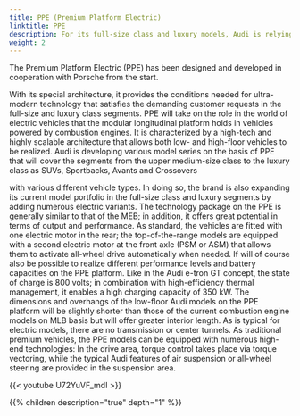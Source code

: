 ```yaml
---
title: PPE (Premium Platform Electric)
linktitle: PPE
description: For its full-size class and luxury models, Audi is relying on a fourth platform.
weight: 2
---
```


The Premium Platform Electric (PPE) has been designed and developed in cooperation with Porsche from the
start.

 With its special architecture, it provides the conditions needed for ultra-modern
technology that satisfies the demanding customer requests in the full-size and luxury class
segments.
PPE will take on the role in the world of electric vehicles that the modular longitudinal
platform holds in vehicles powered by combustion engines. It is characterized by a high-tech
and highly scalable architecture that allows both low- and high-floor vehicles to be realized.
Audi is developing various model series on the basis of PPE that will cover the segments from
the upper medium-size class to the luxury class as SUVs, Sportbacks, Avants and Crossovers

with various different vehicle types. In doing so, the brand is also expanding its current model
portfolio in the full-size class and luxury segments by adding numerous electric variants.
The technology package on the PPE is generally similar to that of the MEB; in addition, it offers
great potential in terms of output and performance. As standard, the vehicles are fitted with
one electric motor in the rear; the top-of-the-range models are equipped with a second electric
motor at the front axle (PSM or ASM) that allows them to activate all-wheel drive
automatically when needed. If will of course also be possible to realize different performance
levels and battery capacities on the PPE platform. Like in the Audi e-tron GT concept, the state
of charge is 800 volts; in combination with high-efficiency thermal management, it enables a
high charging capacity of 350 kW.
The dimensions and overhangs of the low-floor Audi models on the PPE platform will be
slightly shorter than those of the current combustion engine models on MLB basis but will
offer greater interior length. As is typical for electric models, there are no transmission or
center tunnels. As traditional premium vehicles, the PPE models can be equipped with
numerous high-end technologies: In the drive area, torque control takes place via torque
vectoring, while the typical Audi features of air suspension or all-wheel steering are provided in
the suspension area.

{{< youtube U72YuVF_mdI >}}

{{% children description="true" depth="1" %}}
